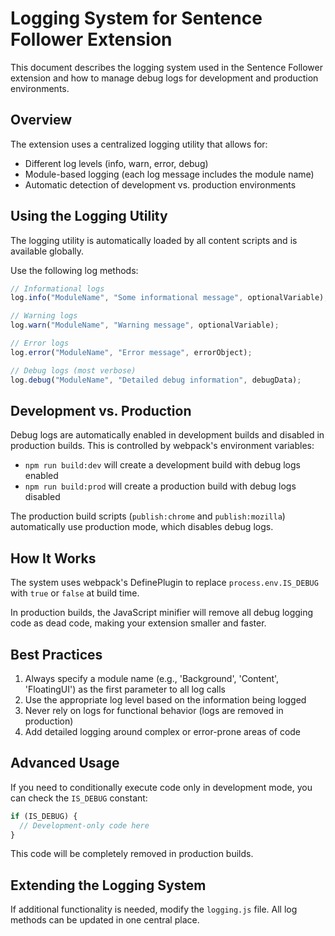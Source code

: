 # Logging System for Sentence Follower Extension

This document describes the logging system used in the Sentence Follower extension and how to manage debug logs for development and production environments.

## Overview

The extension uses a centralized logging utility that allows for:

- Different log levels (info, warn, error, debug)
- Module-based logging (each log message includes the module name)
- Automatic detection of development vs. production environments

## Using the Logging Utility

The logging utility is automatically loaded by all content scripts and is available globally.

Use the following log methods:

```javascript
// Informational logs
log.info("ModuleName", "Some informational message", optionalVariable);

// Warning logs
log.warn("ModuleName", "Warning message", optionalVariable);

// Error logs
log.error("ModuleName", "Error message", errorObject);

// Debug logs (most verbose)
log.debug("ModuleName", "Detailed debug information", debugData);
```

## Development vs. Production

Debug logs are automatically enabled in development builds and disabled in production builds. This is controlled by webpack's environment variables:

- `npm run build:dev` will create a development build with debug logs enabled
- `npm run build:prod` will create a production build with debug logs disabled

The production build scripts (`publish:chrome` and `publish:mozilla`) automatically use production mode, which disables debug logs.

## How It Works

The system uses webpack's DefinePlugin to replace `process.env.IS_DEBUG` with `true` or `false` at build time.

In production builds, the JavaScript minifier will remove all debug logging code as dead code, making your extension smaller and faster.

## Best Practices

1. Always specify a module name (e.g., 'Background', 'Content', 'FloatingUI') as the first parameter to all log calls
2. Use the appropriate log level based on the information being logged
3. Never rely on logs for functional behavior (logs are removed in production)
4. Add detailed logging around complex or error-prone areas of code

## Advanced Usage

If you need to conditionally execute code only in development mode, you can check the `IS_DEBUG` constant:

```javascript
if (IS_DEBUG) {
  // Development-only code here
}
```

This code will be completely removed in production builds.

## Extending the Logging System

If additional functionality is needed, modify the `logging.js` file. All log methods can be updated in one central place.
